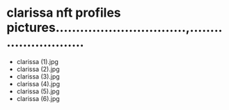 # clarissa nft profiles pictures................................,...........................
- clarissa (1).jpg
- clarissa (2).jpg
- clarissa (3).jpg
- clarissa (4).jpg
- clarissa (5).jpg
- clarissa (6).jpg
